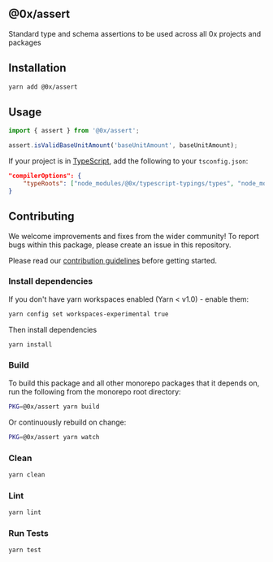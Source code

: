## @0x/assert

Standard type and schema assertions to be used across all 0x projects and packages

## Installation

```bash
yarn add @0x/assert
```

## Usage

```typescript
import { assert } from '@0x/assert';

assert.isValidBaseUnitAmount('baseUnitAmount', baseUnitAmount);
```

If your project is in [TypeScript](https://www.typescriptlang.org/), add the following to your `tsconfig.json`:

```json
"compilerOptions": {
    "typeRoots": ["node_modules/@0x/typescript-typings/types", "node_modules/@types"],
}
```

## Contributing

We welcome improvements and fixes from the wider community! To report bugs within this package, please create an issue in this repository.

Please read our [contribution guidelines](../../CONTRIBUTING.md) before getting started.

### Install dependencies

If you don't have yarn workspaces enabled (Yarn < v1.0) - enable them:

```bash
yarn config set workspaces-experimental true
```

Then install dependencies

```bash
yarn install
```

### Build

To build this package and all other monorepo packages that it depends on, run the following from the monorepo root directory:

```bash
PKG=@0x/assert yarn build
```

Or continuously rebuild on change:

```bash
PKG=@0x/assert yarn watch
```

### Clean

```bash
yarn clean
```

### Lint

```bash
yarn lint
```

### Run Tests

```bash
yarn test
```
